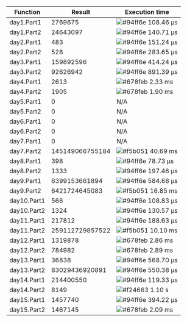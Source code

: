| Function          | Result            | Execution time    |
| ----------------- | ----------------- | ----------------- |
| day1.Part1        | 2769675           | ![#94ff6e](https://placehold.co/10x10/94ff6e/94ff6e.png) 108.46 μs |
| day1.Part2        | 24643097          | ![#94ff6e](https://placehold.co/10x10/94ff6e/94ff6e.png) 140.71 μs |
| day2.Part1        | 483               | ![#94ff6e](https://placehold.co/10x10/94ff6e/94ff6e.png) 151.24 μs |
| day2.Part2        | 528               | ![#94ff6e](https://placehold.co/10x10/94ff6e/94ff6e.png) 283.65 μs |
| day3.Part1        | 159892596         | ![#94ff6e](https://placehold.co/10x10/94ff6e/94ff6e.png) 414.24 μs |
| day3.Part2        | 92626942          | ![#94ff6e](https://placehold.co/10x10/94ff6e/94ff6e.png) 891.39 μs |
| day4.Part1        | 2613              | ![#678feb](https://placehold.co/10x10/678feb/678feb.png)   2.33 ms |
| day4.Part2        | 1905              | ![#678feb](https://placehold.co/10x10/678feb/678feb.png)   1.90 ms |
| day5.Part1        | 0                 | N/A               |
| day5.Part2        | 0                 | N/A               |
| day6.Part1        | 0                 | N/A               |
| day6.Part2        | 0                 | N/A               |
| day7.Part1        | 0                 | N/A               |
| day7.Part2        | 145149066755184   | ![#f5b051](https://placehold.co/10x10/f5b051/f5b051.png)   40.69 ms |
| day8.Part1        | 398               | ![#94ff6e](https://placehold.co/10x10/94ff6e/94ff6e.png) 78.73 μs |
| day8.Part2        | 1333              | ![#94ff6e](https://placehold.co/10x10/94ff6e/94ff6e.png) 197.46 μs |
| day9.Part1        | 6399153661894     | ![#94ff6e](https://placehold.co/10x10/94ff6e/94ff6e.png) 584.68 μs |
| day9.Part2        | 6421724645083     | ![#f5b051](https://placehold.co/10x10/f5b051/f5b051.png)   16.85 ms |
| day10.Part1       | 566               | ![#94ff6e](https://placehold.co/10x10/94ff6e/94ff6e.png) 108.83 μs |
| day10.Part2       | 1324              | ![#94ff6e](https://placehold.co/10x10/94ff6e/94ff6e.png) 130.57 μs |
| day11.Part1       | 217812            | ![#94ff6e](https://placehold.co/10x10/94ff6e/94ff6e.png) 188.63 μs |
| day11.Part2       | 259112729857522   | ![#f5b051](https://placehold.co/10x10/f5b051/f5b051.png)   10.10 ms |
| day12.Part1       | 1319878           | ![#678feb](https://placehold.co/10x10/678feb/678feb.png)   2.86 ms |
| day12.Part2       | 784982            | ![#678feb](https://placehold.co/10x10/678feb/678feb.png)   2.89 ms |
| day13.Part1       | 36838             | ![#94ff6e](https://placehold.co/10x10/94ff6e/94ff6e.png) 568.70 μs |
| day13.Part2       | 83029436920891    | ![#94ff6e](https://placehold.co/10x10/94ff6e/94ff6e.png) 550.38 μs |
| day14.Part1       | 214400550         | ![#94ff6e](https://placehold.co/10x10/94ff6e/94ff6e.png) 119.33 μs |
| day14.Part2       | 8149              | ![#f24663](https://placehold.co/10x10/f24663/f24663.png)   1.10 s |
| day15.Part1       | 1457740           | ![#94ff6e](https://placehold.co/10x10/94ff6e/94ff6e.png) 394.22 μs |
| day15.Part2       | 1467145           | ![#678feb](https://placehold.co/10x10/678feb/678feb.png)   2.09 ms |
